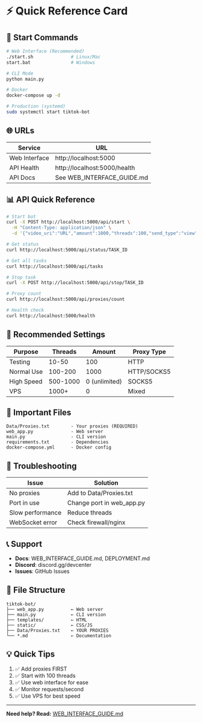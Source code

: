 # ⚡ Quick Reference Card

## 🚀 Start Commands

```bash
# Web Interface (Recommended)
./start.sh              # Linux/Mac
start.bat               # Windows

# CLI Mode
python main.py

# Docker
docker-compose up -d

# Production (systemd)
sudo systemctl start tiktok-bot
```

## 🌐 URLs

| Service | URL |
|---------|-----|
| Web Interface | http://localhost:5000 |
| API Health | http://localhost:5000/health |
| API Docs | See WEB_INTERFACE_GUIDE.md |

## 📊 API Quick Reference

```bash
# Start bot
curl -X POST http://localhost:5000/api/start \
  -H "Content-Type: application/json" \
  -d '{"video_uri":"URL","amount":1000,"threads":100,"send_type":"view","proxy_type":"http"}'

# Get status
curl http://localhost:5000/api/status/TASK_ID

# Get all tasks
curl http://localhost:5000/api/tasks

# Stop task
curl -X POST http://localhost:5000/api/stop/TASK_ID

# Proxy count
curl http://localhost:5000/api/proxies/count

# Health check
curl http://localhost:5000/health
```

## 🎯 Recommended Settings

| Purpose | Threads | Amount | Proxy Type |
|---------|---------|--------|------------|
| Testing | 10-50 | 100 | HTTP |
| Normal Use | 100-200 | 1000 | HTTP/SOCKS5 |
| High Speed | 500-1000 | 0 (unlimited) | SOCKS5 |
| VPS | 1000+ | 0 | Mixed |

## 📁 Important Files

```
Data/Proxies.txt        - Your proxies (REQUIRED)
web_app.py              - Web server
main.py                 - CLI version
requirements.txt        - Dependencies
docker-compose.yml      - Docker config
```

## 🔧 Troubleshooting

| Issue | Solution |
|-------|----------|
| No proxies | Add to Data/Proxies.txt |
| Port in use | Change port in web_app.py |
| Slow performance | Reduce threads |
| WebSocket error | Check firewall/nginx |

## 📞 Support

- **Docs**: WEB_INTERFACE_GUIDE.md, DEPLOYMENT.md
- **Discord**: discord.gg/devcenter
- **Issues**: GitHub Issues

## 🎨 File Structure

```
tiktok-bot/
├── web_app.py          ← Web server
├── main.py             ← CLI version
├── templates/          ← HTML
├── static/             ← CSS/JS
├── Data/Proxies.txt    ← YOUR PROXIES
└── *.md                ← Documentation
```

## 💡 Quick Tips

1. ✅ Add proxies FIRST
2. ✅ Start with 100 threads
3. ✅ Use web interface for ease
4. ✅ Monitor requests/second
5. ✅ Use VPS for best speed

---

**Need help? Read:** [WEB_INTERFACE_GUIDE.md](WEB_INTERFACE_GUIDE.md)
